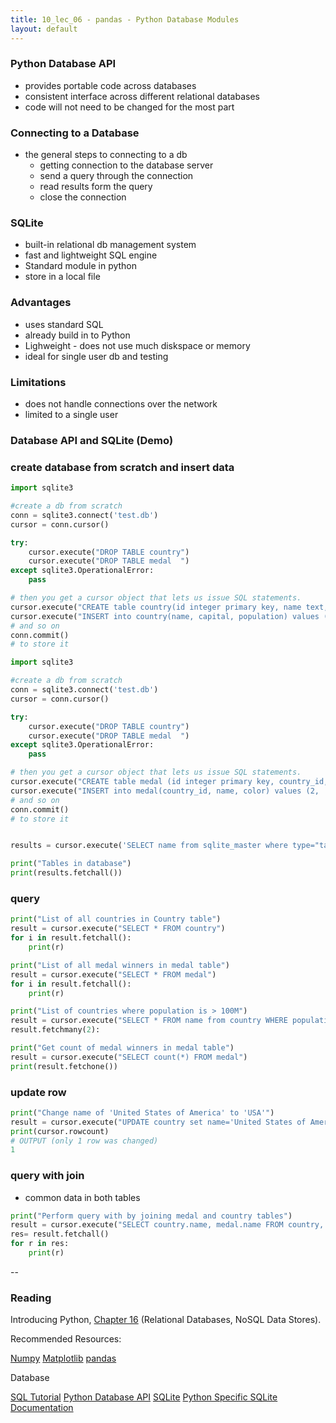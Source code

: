 ```yaml
---
title: 10_lec_06 - pandas - Python Database Modules
layout: default
---
```


### Python Database API

- provides portable code across databases
- consistent interface across different relational databases
- code will not need to be changed for the most part

### Connecting to a Database

- the general steps to connecting to a db
  - getting connection to the database server
  - send a query through the connection
  - read results form the query
  - close the connection

### SQLite

- built-in relational db management system
- fast and lightweight SQL engine
- Standard module in python
- store in a local file

### Advantages

- uses standard SQL 
- already build in to Python
- Lighweight - does not use much diskspace or memory
- ideal for single user db and testing 

### Limitations

- does not handle connections over the network
- limited to a single user

### Database API and SQLite (Demo)



### create database from scratch and insert data

```python
import sqlite3

#create a db from scratch
conn = sqlite3.connect('test.db')
cursor = conn.cursor()

try:
    cursor.execute("DROP TABLE country")
    cursor.execute("DROP TABLE medal  ")
except sqlite3.OperationalError:
    pass

# then you get a cursor object that lets us issue SQL statements.
cursor.execute("CREATE table country(id integer primary key, name text, capital text, population)") 
cursor.execute("INSERT into country(name, capital, population) values ('Canada', 'Ottawa', 37.5)") 
# and so on
conn.commit()
# to store it
```

```python
import sqlite3

#create a db from scratch
conn = sqlite3.connect('test.db')
cursor = conn.cursor()

try:
    cursor.execute("DROP TABLE country")
    cursor.execute("DROP TABLE medal  ")
except sqlite3.OperationalError:
    pass

# then you get a cursor object that lets us issue SQL statements.
cursor.execute("CREATE table medal (id integer primary key, country_id, name text, color text)") 
cursor.execute("INSERT into medal(country_id, name, color) values (2, 'Sanchez Soto Laura', 'bronze')") 
# and so on
conn.commit()
# to store it


results = cursor.execute('SELECT name from sqlite_master where type="table"')

print("Tables in database")
print(results.fetchall())
```

### query

```python
print("List of all countries in Country table")
result = cursor.execute("SELECT * FROM country")
for i in result.fetchall():
    print(r)

print("List of all medal winners in medal table")
result = cursor.execute("SELECT * FROM medal")
for i in result.fetchall():
    print(r)

print("List of countries where population is > 100M")
result = cursor.execute("SELECT * FROM name from country WHERE population >100")
result.fetchmany(2):

print("Get count of medal winners in medal table")
result = cursor.execute("SELECT count(*) FROM medal")
print(result.fetchone())
```

### update row

```python
print("Change name of 'United States of America' to 'USA'")
result = cursor.execute("UPDATE country set name='United States of America' whre name='USA'")
print(cursor.rowcount)
# OUTPUT (only 1 row was changed)
1
```

### query with join

- common data in both tables
  
```python
print("Perform query with by joining medal and country tables")
result = cursor.execute("SELECT country.name, medal.name FROM country, medal WHERE medal.country.id=country.id")
res= result.fetchall()
for r in res:
    print(r)
```
--

### Reading

Introducing Python, [Chapter 16]() (Relational Databases, NoSQL Data Stores).

Recommended Resources:

[Numpy](https://numpy.org/)
[Matplotlib](https://matplotlib.org/)
[pandas](https://pandas.pydata.org/)

Database

[SQL Tutorial](https://www.sqltutorial.org/)
[Python Database API](https://medium.com/@er.26yashiagarwal/python-database-api-beb8e61109cf)
[SQLite](http://www.sqlite.org/index.html)
[Python Specific SQLite Documentation](http://docs.python.org/3.7/library/sqlite3.html)